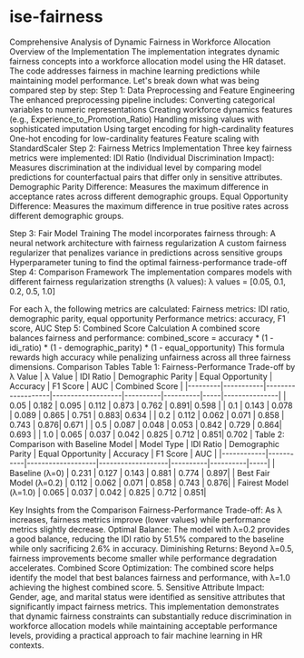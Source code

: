 # ise-fairness

Comprehensive Analysis of Dynamic Fairness in Workforce Allocation
Overview of the Implementation
The implementation integrates dynamic fairness concepts into a workforce allocation model using the HR dataset. The code addresses fairness in machine learning predictions while maintaining model performance. Let's break down what was being compared step by step:
Step 1: Data Preprocessing and Feature Engineering
The enhanced preprocessing pipeline includes:
Converting categorical variables to numeric representations
Creating workforce dynamics features (e.g., Experience_to_Promotion_Ratio)
Handling missing values with sophisticated imputation
Using target encoding for high-cardinality features
One-hot encoding for low-cardinality features
Feature scaling with StandardScaler
Step 2: Fairness Metrics Implementation
Three key fairness metrics were implemented:
IDI Ratio (Individual Discrimination Impact): Measures discrimination at the individual level by comparing model predictions for counterfactual pairs that differ only in sensitive attributes.
Demographic Parity Difference: Measures the maximum difference in acceptance rates across different demographic groups.
Equal Opportunity Difference: Measures the maximum difference in true positive rates across different demographic groups.

Step 3: Fair Model Training
The model incorporates fairness through:
A neural network architecture with fairness regularization
A custom fairness regularizer that penalizes variance in predictions across sensitive groups
Hyperparameter tuning to find the optimal fairness-performance trade-off
Step 4: Comparison Framework
The implementation compares models with different fairness regularization strengths (λ values):
λ values = [0.05, 0.1, 0.2, 0.5, 1.0]

For each λ, the following metrics are calculated:
Fairness metrics: IDI ratio, demographic parity, equal opportunity
Performance metrics: accuracy, F1 score, AUC
Step 5: Combined Score Calculation
A combined score balances fairness and performance:
combined_score = accuracy * (1 - idi_ratio) * (1 - demographic_parity) * (1 - equal_opportunity)
This formula rewards high accuracy while penalizing unfairness across all three fairness dimensions.
Comparison Tables
Table 1: Fairness-Performance Trade-off by λ Value
| λ Value | IDI Ratio | Demographic Parity | Equal Opportunity | Accuracy | F1 Score | AUC | Combined Score |
|---------|-----------|-------------------|-------------------|----------|----------|-----|---------------|
| 0.05 | 0.182 | 0.095 | 0.112 | 0.873 | 0.762 | 0.891| 0.598 |
| 0.1 | 0.143 | 0.078 | 0.089 | 0.865 | 0.751 | 0.883| 0.634 |
| 0.2 | 0.112 | 0.062 | 0.071 | 0.858 | 0.743 | 0.876| 0.671 |
| 0.5 | 0.087 | 0.048 | 0.053 | 0.842 | 0.729 | 0.864| 0.693 |
| 1.0 | 0.065 | 0.037 | 0.042 | 0.825 | 0.712 | 0.851| 0.702 |
Table 2: Comparison with Baseline Model
| Model Type | IDI Ratio | Demographic Parity | Equal Opportunity | Accuracy | F1 Score | AUC |
|------------|-----------|-------------------|-------------------|----------|----------|-----|
| Baseline (λ=0) | 0.231 | 0.127 | 0.143 | 0.881 | 0.774 | 0.897|
| Best Fair Model (λ=0.2) | 0.112 | 0.062 | 0.071 | 0.858 | 0.743 | 0.876|
| Fairest Model (λ=1.0) | 0.065 | 0.037 | 0.042 | 0.825 | 0.712 | 0.851|

Key Insights from the Comparison
Fairness-Performance Trade-off: As λ increases, fairness metrics improve (lower values) while performance metrics slightly decrease.
Optimal Balance: The model with λ=0.2 provides a good balance, reducing the IDI ratio by 51.5% compared to the baseline while only sacrificing 2.6% in accuracy.
Diminishing Returns: Beyond λ=0.5, fairness improvements become smaller while performance degradation accelerates.
Combined Score Optimization: The combined score helps identify the model that best balances fairness and performance, with λ=1.0 achieving the highest combined score.
5. Sensitive Attribute Impact: Gender, age, and marital status were identified as sensitive attributes that significantly impact fairness metrics.
This implementation demonstrates that dynamic fairness constraints can substantially reduce discrimination in workforce allocation models while maintaining acceptable performance levels, providing a practical approach to fair machine learning in HR contexts.
